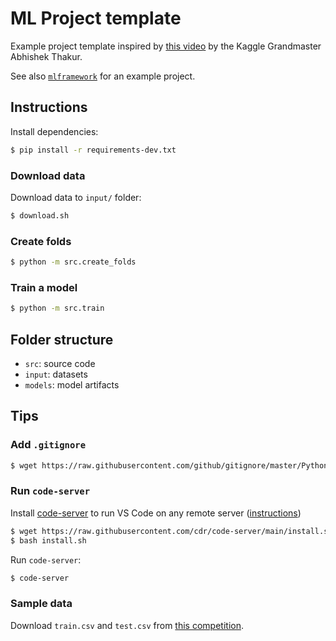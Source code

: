 # ML Project template

Example project template inspired by [this video](https://www.youtube.com/watch?v=ArygUBY0QXw) by the Kaggle Grandmaster Abhishek Thakur.

See also [`mlframework`](https://github.com/abhi1thakur/mlframework) for an example project.

## Instructions

Install dependencies:

```bash
$ pip install -r requirements-dev.txt
```

### Download data

Download data to `input/` folder:

```bash
$ download.sh
```

### Create folds

```bash
$ python -m src.create_folds
```

### Train a model

```bash
$ python -m src.train
```

## Folder structure

- `src`: source code
- `input`: datasets
- `models`: model artifacts

## Tips

### Add `.gitignore`

```bash
$ wget https://raw.githubusercontent.com/github/gitignore/master/Python.gitignore -O .gitignore
```

### Run `code-server`

Install [code-server](https://github.com/cdr/code-server) to run VS Code on any remote server ([instructions](https://github.com/cdr/code-server/blob/main/docs/install.md#macos))

```bash
$ wget https://raw.githubusercontent.com/cdr/code-server/main/install.sh
$ bash install.sh
```

Run `code-server`:

```bash
$ code-server
```

### Sample data

Download `train.csv` and `test.csv` from [this competition](https://www.kaggle.com/c/cat-in-the-dat/overview).
